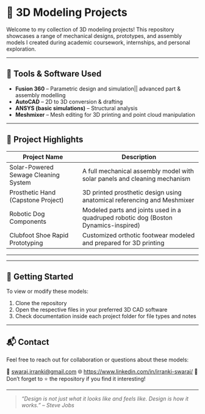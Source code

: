 # 🧩 3D Modeling Projects

Welcome to my collection of 3D modeling projects! This repository showcases a range of mechanical designs, prototypes, and assembly models I created during academic coursework, internships, and personal exploration.

---

## 🔧 Tools & Software Used
- **Fusion 360** – Parametric design and simulation|| advanced part & assembly modelling
- **AutoCAD** – 2D to 3D conversion & drafting
- **ANSYS (basic simulations)** – Structural analysis
- **Meshmixer** – Mesh editing for 3D printing and point cloud manipulation

---

## 📁 Project Highlights

| Project Name                         | Description                                                                 |
|-------------------------------------|-----------------------------------------------------------------------------|
| Solar-Powered Sewage Cleaning System | A full mechanical assembly model with solar panels and cleaning mechanism  |
| Prosthetic Hand (Capstone Project)   | 3D printed prosthetic design using anatomical referencing and Meshmixer     |
| Robotic Dog Components               | Modeled parts and joints used in a quadruped robotic dog (Boston Dynamics-inspired) |
| Clubfoot Shoe Rapid Prototyping      | Customized orthotic footwear modeled and prepared for 3D printing           |

---

---

## 🚀 Getting Started
To view or modify these models:
1. Clone the repository
2. Open the respective files in your preferred 3D CAD software
3. Check documentation inside each project folder for file types and notes

---

## 📬 Contact
Feel free to reach out for collaboration or questions about these models:

📧 swaraj.irranki@gmail.com
🌐 https://www.linkedin.com/in/irranki-swaraj/ 
🌟 Don’t forget to ⭐ the repository if you find it interesting!

---

> _“Design is not just what it looks like and feels like. Design is how it works.” – Steve Jobs_
